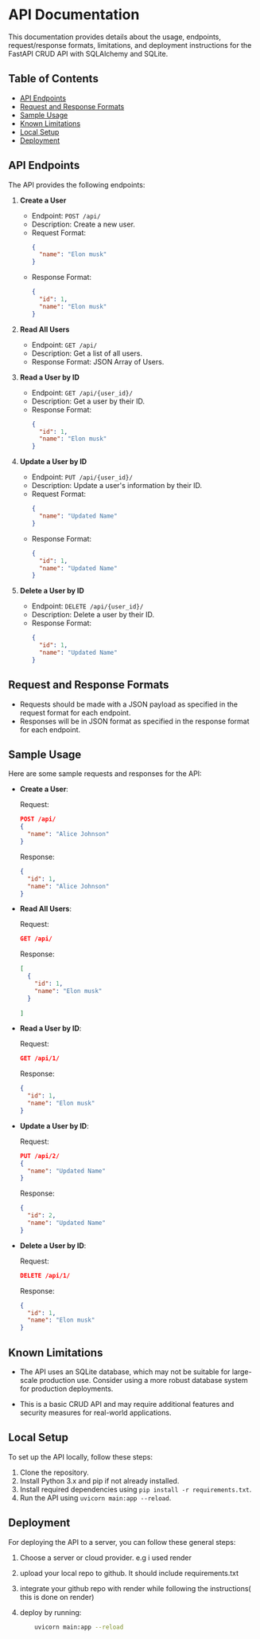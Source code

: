 
# API Documentation

This documentation provides details about the usage, endpoints, request/response formats, limitations, and deployment instructions for the FastAPI CRUD API with SQLAlchemy and SQLite.

## Table of Contents

- [API Endpoints](#api-endpoints)
- [Request and Response Formats](#request-and-response-formats)
- [Sample Usage](#sample-usage)
- [Known Limitations](#known-limitations)
- [Local Setup](#local-setup)
- [Deployment](#deployment)

## API Endpoints

The API provides the following endpoints:

1. **Create a User**
   - Endpoint: `POST /api/`
   - Description: Create a new user.
   - Request Format:
     ```json
     {
       "name": "Elon musk"
     }
     ```
   - Response Format:
     ```json
     {
       "id": 1,
       "name": "Elon musk"
     }
     ```

2. **Read All Users**
   - Endpoint: `GET /api/`
   - Description: Get a list of all users.
   - Response Format: JSON Array of Users.

3. **Read a User by ID**
   - Endpoint: `GET /api/{user_id}/`
   - Description: Get a user by their ID.
   - Response Format:
     ```json
     {
       "id": 1,
       "name": "Elon musk"
     }
     ```

4. **Update a User by ID**
   - Endpoint: `PUT /api/{user_id}/`
   - Description: Update a user's information by their ID.
   - Request Format:
     ```json
     {
       "name": "Updated Name"
     }
     ```
   - Response Format:
     ```json
     {
       "id": 1,
       "name": "Updated Name"
     }
     ```

5. **Delete a User by ID**
   - Endpoint: `DELETE /api/{user_id}/`
   - Description: Delete a user by their ID.
   - Response Format:
     ```json
     {
       "id": 1,
       "name": "Updated Name"
     }
     ```

## Request and Response Formats

- Requests should be made with a JSON payload as specified in the request format for each endpoint.
- Responses will be in JSON format as specified in the response format for each endpoint.

## Sample Usage

Here are some sample requests and responses for the API:

- **Create a User**:

  Request:
  ```json
  POST /api/
  {
    "name": "Alice Johnson"
  }
  ```

  Response:
  ```json
  {
    "id": 1,
    "name": "Alice Johnson"
  }
  ```

- **Read All Users**:

  Request:
  ```json
  GET /api/
  ```

  Response:
  ```json
  [
    {
      "id": 1,
      "name": "Elon musk"
    }
    
  ]
  ```

- **Read a User by ID**:

  Request:
  ```json
  GET /api/1/
  ```

  Response:
  ```json
  {
    "id": 1,
    "name": "Elon musk"
  }
  ```

- **Update a User by ID**:

  Request:
  ```json
  PUT /api/2/
  {
    "name": "Updated Name"
  }
  ```

  Response:
  ```json
  {
    "id": 2,
    "name": "Updated Name"
  }
  ```

- **Delete a User by ID**:

  Request:
  ```json
  DELETE /api/1/
  ```

  Response:
  ```json
  {
    "id": 1,
    "name": "Elon musk"
  }
  ```

## Known Limitations

- The API uses an SQLite database, which may not be suitable for large-scale production use. Consider using a more robust database system for production deployments.

- This is a basic CRUD API and may require additional features and security measures for real-world applications.

## Local Setup

To set up the API locally, follow these steps:

1. Clone the repository.
2. Install Python 3.x and pip if not already installed.
3. Install required dependencies using `pip install -r requirements.txt`.
4. Run the API using `uvicorn main:app --reload`.

## Deployment

For deploying the API to a server, you can follow these general steps:

1. Choose a server or cloud provider. e.g i used render
2. upload your local repo to github. It should include requirements.txt
3. integrate your github repo with render while following the instructions( this is done on render)
4. deploy by running:

    ```bash
        uvicorn main:app --reload
    ```
